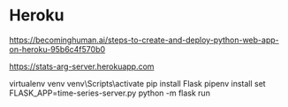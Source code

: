 # Heroku

https://becominghuman.ai/steps-to-create-and-deploy-python-web-app-on-heroku-95b6c4f570b0

https://stats-arg-server.herokuapp.com

virtualenv venv
venv\Scripts\activate
pip install Flask
pipenv install
set FLASK_APP=time-series-server.py
python -m flask run
